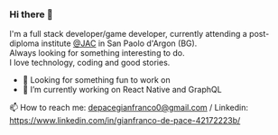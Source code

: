 ### Hi there 👋

I'm a full stack developer/game developer, currently attending a post-diploma institute [@JAC](https://jac-its.it/en/) in San Paolo d'Argon (BG). <br />
Always looking for something interesting to do. <br />
I love technology, coding and good stories.


- 🔭 Looking for something fun to work on
- 🌱 I’m currently working on React Native and GraphQL


📫 How to reach me: depacegianfranco0@gmail.com / Linkedin: https://www.linkedin.com/in/gianfranco-de-pace-42172223b/


